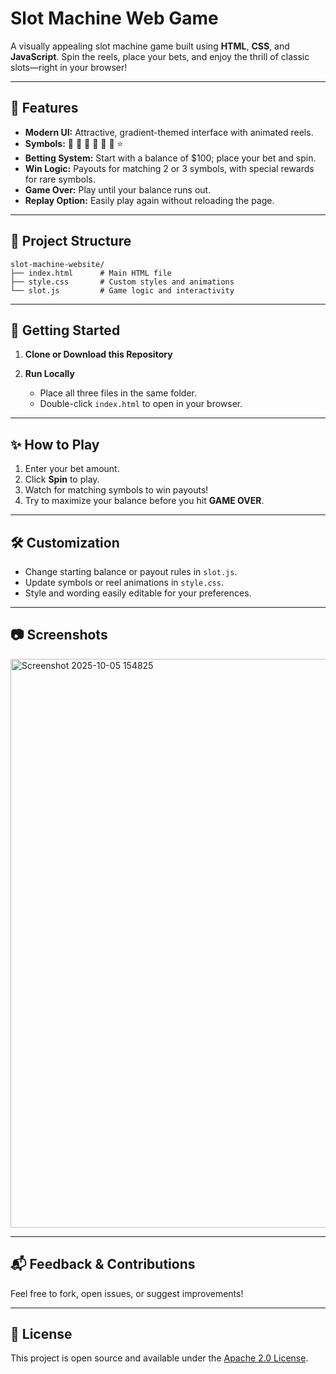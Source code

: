# Slot Machine Web Game

A visually appealing slot machine game built using **HTML**, **CSS**, and **JavaScript**. Spin the reels, place your bets, and enjoy the thrill of classic slots—right in your browser!

---

## 🎰 Features

- **Modern UI:** Attractive, gradient-themed interface with animated reels.
- **Symbols:** 🍒 🌸 🍓 🍉 🍋 🔔 ⭐
- **Betting System:** Start with a balance of $100; place your bet and spin.
- **Win Logic:** Payouts for matching 2 or 3 symbols, with special rewards for rare symbols.
- **Game Over:** Play until your balance runs out.
- **Replay Option:** Easily play again without reloading the page.

---

## 📁 Project Structure

```
slot-machine-website/
├── index.html      # Main HTML file
├── style.css       # Custom styles and animations
└── slot.js         # Game logic and interactivity
```

---

## 🚀 Getting Started

1. **Clone or Download this Repository**

2. **Run Locally**

   - Place all three files in the same folder.
   - Double-click `index.html` to open in your browser.

---

## ✨ How to Play

1. Enter your bet amount.
2. Click **Spin** to play.
3. Watch for matching symbols to win payouts!
4. Try to maximize your balance before you hit **GAME OVER**.

---

## 🛠 Customization

- Change starting balance or payout rules in `slot.js`.
- Update symbols or reel animations in `style.css`.
- Style and wording easily editable for your preferences.

---

## 📷 Screenshots

<img width="1916" height="910" alt="Screenshot 2025-10-05 154825" src="https://github.com/user-attachments/assets/3a69b710-c7c0-4c68-b343-e3da07aa1af2" />
 <!-- Replace with your own screenshot if desired -->

---

## 📬 Feedback & Contributions

Feel free to fork, open issues, or suggest improvements!

---

## 📄 License

This project is open source and available under the [Apache 2.0 License](LICENSE).
